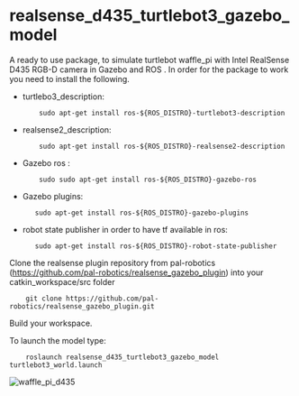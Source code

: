 # realsense_d435_turtlebot3_gazebo_model
A ready to use package, to simulate turtlebot waffle_pi with Intel RealSense D435 RGB-D camera in Gazebo and ROS .
In order for the package to work you need to install the following.

* turtlebo3_description: 

          sudo apt-get install ros-${ROS_DISTRO}-turtlebot3-description

* realsense2_description:

          sudo apt-get install ros-${ROS_DISTRO}-realsense2-description

* Gazebo ros : 
          
          sudo sudo apt-get install ros-${ROS_DISTRO}-gazebo-ros

* Gazebo plugins: 
          
         sudo apt-get install ros-${ROS_DISTRO}-gazebo-plugins

* robot state publisher in order to have tf available in ros: 
         
         sudo apt-get install ros-${ROS_DISTRO}-robot-state-publisher


Clone the realsense plugin repository from pal-robotics (https://github.com/pal-robotics/realsense_gazebo_plugin) into your catkin_workspace/src folder

        git clone https://github.com/pal-robotics/realsense_gazebo_plugin.git

Build your workspace.


To launch the model type:

        roslaunch realsense_d435_turtlebot3_gazebo_model turtlebot3_world.launch

![waffle_pi_d435](https://user-images.githubusercontent.com/68281160/135662935-ce353523-cbe8-4ae6-b18a-2342bd8c304f.png)



